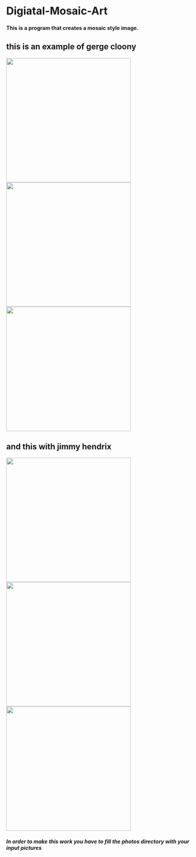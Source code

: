 # Digiatal-Mosaic-Art
#### This is a program that creates a mosaic style image.

## this is an example of gerge cloony

<img src="https://user-images.githubusercontent.com/104135647/197241115-f8949b8e-85f8-4ecd-be71-0c88901e7498.jpg" width="333" height="333"> <img src="https://user-images.githubusercontent.com/104135647/197238416-1e8d25d1-a523-4ea0-bdd1-ea6c7da88edb.jpeg" width="333" height="333"> <img src="https://user-images.githubusercontent.com/104135647/197238446-e39f18f3-e94f-48e0-970e-77b6d43ab799.jpeg" width="333" height="333">



## and this with jimmy hendrix

<img src="https://user-images.githubusercontent.com/104135647/197241190-52a0d1a5-ab75-417b-88fd-1a54eb26c925.jpg" width="333" height="333"> <img src="https://user-images.githubusercontent.com/104135647/197240473-13583bc5-dda3-44d1-ab01-6f986737b229.jpeg" width="333" height="333"> <img src="https://user-images.githubusercontent.com/104135647/197240777-c0a198ea-5549-4456-9f9e-2aa47603fa1a.jpeg" width="333" height="333">

##### In order to make this work you have to fill the photos directory with your input pictures 
